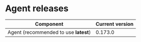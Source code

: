 # Agent releases

| Component                             | Current version |
| ------------------------------------- | --------------- |
| Agent (recommended to use **latest**) | 0.173.0         |
